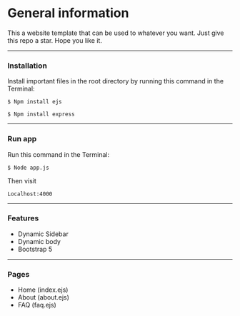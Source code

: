 # General information
This a website template that can be used to whatever you want. Just give this repo a star. Hope you like it.
______________________________________________________________________________________
### Installation
Install important files in the root directory by running this command in the Terminal:
```
$ Npm install ejs
```
```
$ Npm install express
```
______________________________________________________________________________________
### Run app
Run this command in the Terminal:
```
$ Node app.js
```
Then visit
```
Localhost:4000
```
______________________________________________________________________________________
### Features
- Dynamic Sidebar
- Dynamic body
- Bootstrap 5
______________________________________________________________________________________
### Pages
- Home (index.ejs)
- About (about.ejs)
- FAQ (faq.ejs)
